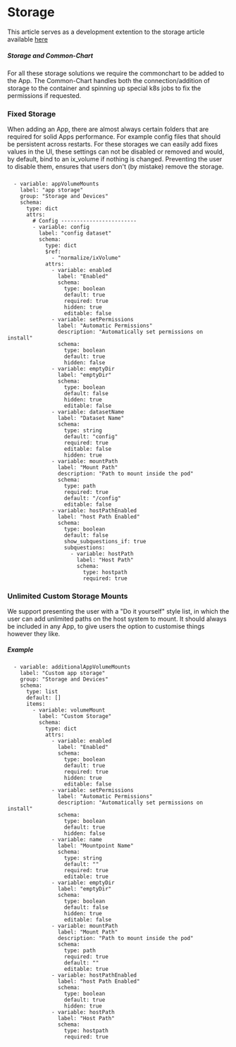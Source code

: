 # Storage

This article serves as a development extention to the storage article available [here](https://wiki.truecharts.org/general/storage/)

##### Storage and Common-Chart

For all these storage solutions we require the commonchart to be added to the App.
The Common-Chart handles both the connection/addition of storage to the container and spinning up special k8s jobs to fix the permissions if requested.


### Fixed Storage

When adding an App, there are almost always certain folders that are required for solid Apps performance. For example config files that should be persistent across restarts.
For these storages we can easily add fixes values in the UI, these settings can not be disabled or removed and would, by default, bind to an ix_volume if nothing is changed.
Preventing the user to disable them, ensures that users don't (by mistake) remove the storage.

#####

```
  - variable: appVolumeMounts
    label: "app storage"
    group: "Storage and Devices"
    schema:
      type: dict
      attrs:
        # Config ------------------------
        - variable: config
          label: "config dataset"
          schema:
            type: dict
            $ref:
              - "normalize/ixVolume"
            attrs:
              - variable: enabled
                label: "Enabled"
                schema:
                  type: boolean
                  default: true
                  required: true
                  hidden: true
                  editable: false
              - variable: setPermissions
                label: "Automatic Permissions"
                description: "Automatically set permissions on install"
                schema:
                  type: boolean
                  default: true
                  hidden: false
              - variable: emptyDir
                label: "emptyDir"
                schema:
                  type: boolean
                  default: false
                  hidden: true
                  editable: false
              - variable: datasetName
                label: "Dataset Name"
                schema:
                  type: string
                  default: "config"
                  required: true
                  editable: false
                  hidden: true
              - variable: mountPath
                label: "Mount Path"
                description: "Path to mount inside the pod"
                schema:
                  type: path
                  required: true
                  default: "/config"
                  editable: false
              - variable: hostPathEnabled
                label: "host Path Enabled"
                schema:
                  type: boolean
                  default: false
                  show_subquestions_if: true
                  subquestions:
                    - variable: hostPath
                      label: "Host Path"
                      schema:
                        type: hostpath
                        required: true
```

### Unlimited Custom Storage Mounts

We support presenting the user with a "Do it yourself" style list, in which the user can add unlimited paths on the host system to mount.
It should always be included in any App, to give users the option to customise things however they like.

##### Example

```
  - variable: additionalAppVolumeMounts
    label: "Custom app storage"
    group: "Storage and Devices"
    schema:
      type: list
      default: []
      items:
        - variable: volumeMount
          label: "Custom Storage"
          schema:
            type: dict
            attrs:
              - variable: enabled
                label: "Enabled"
                schema:
                  type: boolean
                  default: true
                  required: true
                  hidden: true
                  editable: false
              - variable: setPermissions
                label: "Automatic Permissions"
                description: "Automatically set permissions on install"
                schema:
                  type: boolean
                  default: true
                  hidden: false
              - variable: name
                label: "Mountpoint Name"
                schema:
                  type: string
                  default: ""
                  required: true
                  editable: true
              - variable: emptyDir
                label: "emptyDir"
                schema:
                  type: boolean
                  default: false
                  hidden: true
                  editable: false
              - variable: mountPath
                label: "Mount Path"
                description: "Path to mount inside the pod"
                schema:
                  type: path
                  required: true
                  default: ""
                  editable: true
              - variable: hostPathEnabled
                label: "host Path Enabled"
                schema:
                  type: boolean
                  default: true
                  hidden: true
              - variable: hostPath
                label: "Host Path"
                schema:
                  type: hostpath
                  required: true
```
